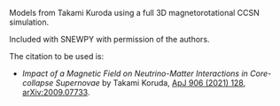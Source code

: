 Models from Takami Kuroda using a full 3D magnetorotational CCSN simulation.

Included with SNEWPY with permission of the authors.

The citation to be used is:
* *Impact of a Magnetic Field on Neutrino-Matter Interactions in Core-collapse Supernovae* by Takami Koruda, [ApJ 906 (2021) 128](https://iopscience.iop.org/article/10.3847/1538-4357/abce61), [arXiv:2009.07733](https://arxiv.org/abs/2009.07733). 
